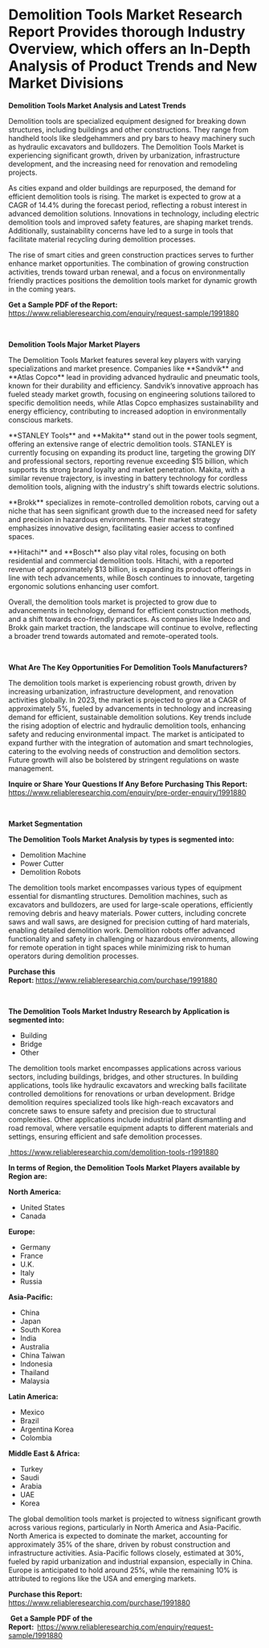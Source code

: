 <p><h1>Demolition Tools Market Research Report Provides thorough Industry Overview, which offers an In-Depth Analysis of Product Trends and New Market Divisions</h1></p><p><strong>Demolition Tools Market Analysis and Latest Trends</strong></p>
<p><p>Demolition tools are specialized equipment designed for breaking down structures, including buildings and other constructions. They range from handheld tools like sledgehammers and pry bars to heavy machinery such as hydraulic excavators and bulldozers. The Demolition Tools Market is experiencing significant growth, driven by urbanization, infrastructure development, and the increasing need for renovation and remodeling projects.</p><p>As cities expand and older buildings are repurposed, the demand for efficient demolition tools is rising. The market is expected to grow at a CAGR of 14.4% during the forecast period, reflecting a robust interest in advanced demolition solutions. Innovations in technology, including electric demolition tools and improved safety features, are shaping market trends. Additionally, sustainability concerns have led to a surge in tools that facilitate material recycling during demolition processes.</p><p>The rise of smart cities and green construction practices serves to further enhance market opportunities. The combination of growing construction activities, trends toward urban renewal, and a focus on environmentally friendly practices positions the demolition tools market for dynamic growth in the coming years.</p></p>
<p><strong>Get a Sample PDF of the Report:&nbsp;</strong> <a href="https://www.reliableresearchiq.com/enquiry/request-sample/1991880?utm_campaign=3510&utm_medium=2&utm_source=Github&utm_content=ia&utm_term=16042025&utm_id=demolition-tools">https://www.reliableresearchiq.com/enquiry/request-sample/1991880</a></p>
<p>&nbsp;</p>
<p><strong>Demolition Tools Major Market Players</strong></p>
<p><p>The Demolition Tools Market features several key players with varying specializations and market presence. Companies like **Sandvik** and **Atlas Copco** lead in providing advanced hydraulic and pneumatic tools, known for their durability and efficiency. Sandvik’s innovative approach has fueled steady market growth, focusing on engineering solutions tailored to specific demolition needs, while Atlas Copco emphasizes sustainability and energy efficiency, contributing to increased adoption in environmentally conscious markets.</p><p>**STANLEY Tools** and **Makita** stand out in the power tools segment, offering an extensive range of electric demolition tools. STANLEY is currently focusing on expanding its product line, targeting the growing DIY and professional sectors, reporting revenue exceeding $15 billion, which supports its strong brand loyalty and market penetration. Makita, with a similar revenue trajectory, is investing in battery technology for cordless demolition tools, aligning with the industry's shift towards electric solutions.</p><p>**Brokk** specializes in remote-controlled demolition robots, carving out a niche that has seen significant growth due to the increased need for safety and precision in hazardous environments. Their market strategy emphasizes innovative design, facilitating easier access to confined spaces.</p><p>**Hitachi** and **Bosch** also play vital roles, focusing on both residential and commercial demolition tools. Hitachi, with a reported revenue of approximately $13 billion, is expanding its product offerings in line with tech advancements, while Bosch continues to innovate, targeting ergonomic solutions enhancing user comfort.</p><p>Overall, the demolition tools market is projected to grow due to advancements in technology, demand for efficient construction methods, and a shift towards eco-friendly practices. As companies like Indeco and Brokk gain market traction, the landscape will continue to evolve, reflecting a broader trend towards automated and remote-operated tools.</p></p>
<p>&nbsp;</p>
<p><strong>What Are The Key Opportunities For Demolition Tools Manufacturers?</strong></p>
<p><p>The demolition tools market is experiencing robust growth, driven by increasing urbanization, infrastructure development, and renovation activities globally. In 2023, the market is projected to grow at a CAGR of approximately 5%, fueled by advancements in technology and increasing demand for efficient, sustainable demolition solutions. Key trends include the rising adoption of electric and hydraulic demolition tools, enhancing safety and reducing environmental impact. The market is anticipated to expand further with the integration of automation and smart technologies, catering to the evolving needs of construction and demolition sectors. Future growth will also be bolstered by stringent regulations on waste management.</p></p>
<p><strong>Inquire or Share Your Questions If Any Before Purchasing This Report:</strong> <a href="https://www.reliableresearchiq.com/enquiry/pre-order-enquiry/1991880?utm_campaign=3510&utm_medium=2&utm_source=Github&utm_content=ia&utm_term=16042025&utm_id=demolition-tools">https://www.reliableresearchiq.com/enquiry/pre-order-enquiry/1991880</a></p>
<p>&nbsp;</p>
<p><strong>Market Segmentation</strong></p>
<p><strong>The Demolition Tools Market Analysis by types is segmented into:</strong></p>
<p><ul><li>Demolition Machine</li><li>Power Cutter</li><li>Demolition Robots</li></ul></p>
<p><p>The demolition tools market encompasses various types of equipment essential for dismantling structures. Demolition machines, such as excavators and bulldozers, are used for large-scale operations, efficiently removing debris and heavy materials. Power cutters, including concrete saws and wall saws, are designed for precision cutting of hard materials, enabling detailed demolition work. Demolition robots offer advanced functionality and safety in challenging or hazardous environments, allowing for remote operation in tight spaces while minimizing risk to human operators during demolition processes.</p></p>
<p><strong>Purchase this Report:&nbsp;</strong><a href="https://www.reliableresearchiq.com/purchase/1991880?utm_campaign=3510&utm_medium=2&utm_source=Github&utm_content=ia&utm_term=16042025&utm_id=demolition-tools">https://www.reliableresearchiq.com/purchase/1991880</a></p>
<p>&nbsp;</p>
<p><strong>The Demolition Tools Market Industry Research by Application is segmented into:</strong></p>
<p><ul><li>Building</li><li>Bridge</li><li>Other</li></ul></p>
<p><p>The demolition tools market encompasses applications across various sectors, including buildings, bridges, and other structures. In building applications, tools like hydraulic excavators and wrecking balls facilitate controlled demolitions for renovations or urban development. Bridge demolition requires specialized tools like high-reach excavators and concrete saws to ensure safety and precision due to structural complexities. Other applications include industrial plant dismantling and road removal, where versatile equipment adapts to different materials and settings, ensuring efficient and safe demolition processes.</p></p>
<p><a href="https://www.reliableresearchiq.com/demolition-tools-r1991880?utm_campaign=3510&utm_medium=2&utm_source=Github&utm_content=ia&utm_term=16042025&utm_id=demolition-tools">&nbsp;https://www.reliableresearchiq.com/demolition-tools-r1991880</a></p>
<p><strong>In terms of Region, the Demolition Tools Market Players available by Region are:</strong></p>
<p>
    <p> <strong> North America: </strong>
        <ul>
            <li>United States</li>
            <li>Canada</li>
        </ul>
        </p> 
    <p> <strong> Europe: </strong>
        <ul>
            <li>Germany</li>
            <li>France</li>
            <li>U.K.</li>
            <li>Italy</li>
            <li>Russia</li>
        </ul>
        </p> 
    <p> <strong> Asia-Pacific: </strong>
        <ul>
            <li>China</li>
            <li>Japan</li>
            <li>South Korea</li>
            <li>India</li>
            <li>Australia</li>
            <li>China Taiwan</li>
            <li>Indonesia</li>
            <li>Thailand</li>
            <li>Malaysia</li>
        </ul>
        </p> 
    <p> <strong> Latin America: </strong>
        <ul>
            <li>Mexico</li>
            <li>Brazil</li>
            <li>Argentina Korea</li>
            <li>Colombia</li>
        </ul>
        </p> 
    <p> <strong> Middle East & Africa: </strong>
        <ul>
            <li>Turkey</li>
            <li>Saudi</li>
            <li>Arabia</li>
            <li>UAE</li>
            <li>Korea</li>
        </ul>
    </p>
    </p>
<p><p>The global demolition tools market is projected to witness significant growth across various regions, particularly in North America and Asia-Pacific. North America is expected to dominate the market, accounting for approximately 35% of the share, driven by robust construction and infrastructure activities. Asia-Pacific follows closely, estimated at 30%, fueled by rapid urbanization and industrial expansion, especially in China. Europe is anticipated to hold around 25%, while the remaining 10% is attributed to regions like the USA and emerging markets.</p></p>
<p><strong>Purchase this Report: </strong><a href="https://www.reliableresearchiq.com/purchase/1991880?utm_campaign=3510&utm_medium=2&utm_source=Github&utm_content=ia&utm_term=16042025&utm_id=demolition-tools">https://www.reliableresearchiq.com/purchase/1991880</a></p>
<p>&nbsp;<strong>Get a Sample PDF of the Report:&nbsp;&nbsp;</strong><a href="https://www.reliableresearchiq.com/enquiry/request-sample/1991880?utm_campaign=3510&utm_medium=2&utm_source=Github&utm_content=ia&utm_term=16042025&utm_id=demolition-tools">https://www.reliableresearchiq.com/enquiry/request-sample/1991880</a></p>
<p><strong></strong></p>
<p><p></p><p></p><p></p></p>